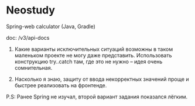 # Neostudy

Spring-web calculator (Java, Gradle)

doc: /v3/api-docs


1. Какие варианты исключительных ситуаций 
возможны в таком маленьком проекте не могу 
даже представить. Использовать конструкцию
try..catch там, где это не нужно – идея 
очень сомнительная.


2. Насколько я знаю, защиту от ввода 
некорректных значений проще и 
быстрее реализовать на фронтенде.


P.S: Ранее Spring не изучал, 
второй вариант задания показался лёгким.









